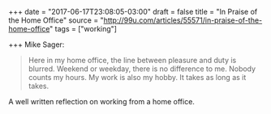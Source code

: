 +++
date = "2017-06-17T23:08:05-03:00"
draft = false
title = "In Praise of the Home Office"
source = "http://99u.com/articles/55571/in-praise-of-the-home-office"
tags = ["working"]

+++
Mike Sager:

> Here in my home office, the line between pleasure and duty is blurred. Weekend or weekday, there is no difference to me. Nobody counts my hours. My work is also my hobby. It takes as long as it takes.

A well written reflection on working from a home office.
